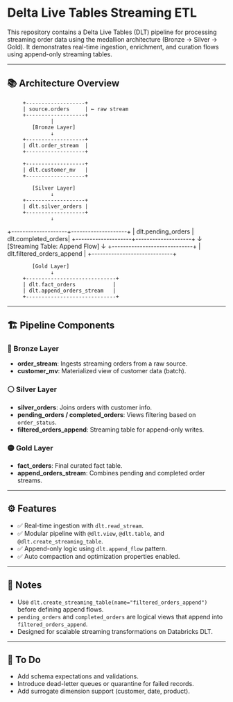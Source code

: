 # Delta Live Tables Streaming ETL

This repository contains a Delta Live Tables (DLT) pipeline for processing streaming order data using the medallion architecture (Bronze → Silver → Gold). It demonstrates real-time ingestion, enrichment, and curation flows using append-only streaming tables.

---

## 📚 Architecture Overview

         +-------------------+
         | source.orders     | ← raw stream
         +-------------------+
                  |
            [Bronze Layer]
                  ↓
         +-------------------+
         | dlt.order_stream  |
         +-------------------+

         +-------------------+
         | dlt.customer_mv   |
         +-------------------+

            [Silver Layer]
                  ↓
         +-------------------+
         | dlt.silver_orders |
         +-------------------+
                  ↓
   +--------------------+--------------------+
   | dlt.pending_orders | dlt.completed_orders|
   +--------------------+--------------------+
                  ↓
     [Streaming Table: Append Flow]
                  ↓
      +-----------------------------+
      | dlt.filtered_orders_append  |
      +-----------------------------+

            [Gold Layer]
                  ↓
         +-----------------------------+
         | dlt.fact_orders            |
         | dlt.append_orders_stream   |
         +-----------------------------+


---

## 🏗️ Pipeline Components

### 🔸 Bronze Layer
- **order_stream**: Ingests streaming orders from a raw source.
- **customer_mv**: Materialized view of customer data (batch).

### ⚪ Silver Layer
- **silver_orders**: Joins orders with customer info.
- **pending_orders / completed_orders**: Views filtering based on `order_status`.
- **filtered_orders_append**: Streaming table for append-only writes.

### 🟡 Gold Layer
- **fact_orders**: Final curated fact table.
- **append_orders_stream**: Combines pending and completed order streams.

---

## ⚙️ Features

- ✅ Real-time ingestion with `dlt.read_stream`.
- ✅ Modular pipeline with `@dlt.view`, `@dlt.table`, and `@dlt.create_streaming_table`.
- ✅ Append-only logic using `dlt.append_flow` pattern.
- ✅ Auto compaction and optimization properties enabled.

---

## 📌 Notes

- Use `dlt.create_streaming_table(name="filtered_orders_append")` before defining append flows.
- `pending_orders` and `completed_orders` are logical views that append into `filtered_orders_append`.
- Designed for scalable streaming transformations on Databricks DLT.

---

## 🔧 To Do
- Add schema expectations and validations.
- Introduce dead-letter queues or quarantine for failed records.
- Add surrogate dimension support (customer, date, product).


